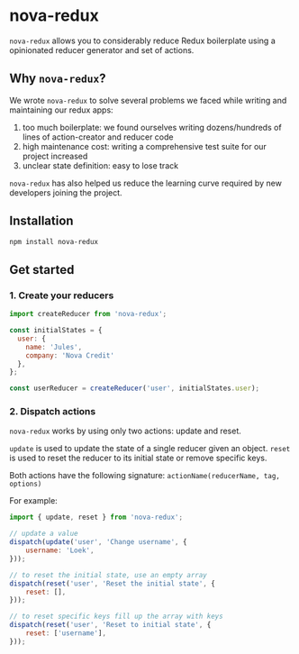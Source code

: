 # nova-redux

`nova-redux` allows you to considerably reduce Redux boilerplate using a opinionated reducer generator and set of actions.


## Why `nova-redux`?
We wrote `nova-redux` to solve several problems we faced while writing and maintaining our redux apps:

1. too much boilerplate: we found ourselves writing dozens/hundreds of lines of action-creator and reducer code
2. high maintenance cost: writing a comprehensive test suite for our project increased
3. unclear state definition: easy to lose track

`nova-redux` has also helped us reduce the learning curve required by new developers joining the project.

## Installation

```bash
npm install nova-redux
```

## Get started
### 1. Create your reducers
```js
import createReducer from 'nova-redux';

const initialStates = {
  user: {
    name: 'Jules',
    company: 'Nova Credit'
  },
};

const userReducer = createReducer('user', initialStates.user);
```

### 2. Dispatch actions

`nova-redux` works by using only two actions: update and reset.

`update` is used to update the state of a single reducer given an object.
`reset` is used to reset the reducer to its initial state or remove specific keys.

Both actions have the following signature:
`actionName(reducerName, tag, options)`

For example:
```js
import { update, reset } from 'nova-redux';

// update a value
dispatch(update('user', 'Change username', {
	username: 'Loek',
}));

// to reset the initial state, use an empty array
dispatch(reset('user', 'Reset the initial state', {
	reset: [],
}));

// to reset specific keys fill up the array with keys
dispatch(reset('user', 'Reset to initial state', {
	reset: ['username'],
}));
```
